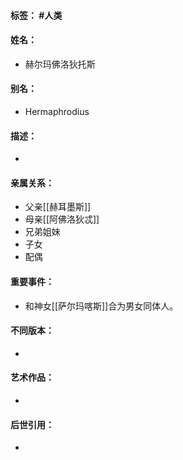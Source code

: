 #### 标签： #人类
#### 姓名：
- 赫尔玛佛洛狄托斯
#### 别名：
- Hermaphrodius
#### 描述：
- 
#### 亲属关系：
- 父亲[[赫耳墨斯]]
- 母亲[[阿佛洛狄忒]]
- 兄弟姐妹
- 子女
- 配偶
#### 重要事件：
- 和神女[[萨尔玛喀斯]]合为男女同体人。
#### 不同版本：
- 
#### 艺术作品：
- 
#### 后世引用：
- 